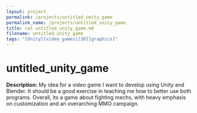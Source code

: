 ```yaml
---
layout: project
permalink: /projects/untitled_unity_game
permalink_name: /projects/untitled_unity_game
title: cat untitled_unity_game.md
filename: untitled_unity_game
tags: "[Unity][video_games][3D][graphics]"
---
```

# untitled_unity_game

**Description:** My idea for a video game I want to develop using Unity and Blender. It should be a good exercise in teaching me how to better use both programs.
Overall, its a game about fighting mechs, with heavy emphasis on customization and an overarching MMO campaign.